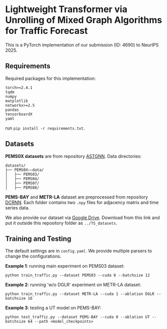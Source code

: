 # Lightweight Transformer via Unrolling of Mixed Graph Algorithms for Traffic Forecast

This is a PyTorch implementation of our submission (ID: 4690) to NeurIPS 2025.
## Requirements

Required packages for this implementation:

```
torch>=2.4.1
tqdm 
numpy 
matplotlib 
networkx>=2.5
pandas
tensorboardX
yaml
```
run `pip install -r requirements.txt`.

## Datasets
**PEMS0X datasets** are from repository [ASTGNN](https://github.com/guoshnBJTU/ASTGNN/tree/main/data). Data directories:

<!-- PEMS-BAY and METR-LA datasets are from repository [DCRNN](https://github.com/liyaguang/DCRNN/tree/master/data/sensor_graph). -->
```
datasets/
├── PEMS0X——data/
│   ├── PEMS03/
│   ├── PEMS04/
│   ├── PEMS07/
│   ├── PEMS08/
```
**PEMS-BAY** and **METR-LA** dataset are preprocessed from repository [DCRNN](https://github.com/liyaguang/DCRNN/tree/master/data/sensor_graph). Each folder contains two `.npy` files for adjacency matrix and time series data. 

We also provide our dataset via [Google Drive](). Download from this link and put it outside this repository folder as `../TS_datasets`.

## Training and Testing

The default settings are in `config.yaml`. We provide multiple parsers to change the configurations. 

**Example 1**: running main experiment on PEMS03 dataset:
```
python train_traffic.py --dataset PEMS03 --cuda 0 --batchsize 12
```

**Example 2**: running 'w/o DGLR' experiment on METR-LA dataset:
```
python train_traffic.py --dataset METR-LA --cuda 1 --ablation DGLR --batchsize 16
```

**Example 3**: testing a UT model on PEMS-BAY:
```
python test_traffic.py --dataset PEMS-BAY --cuda 0 --ablation UT --batchsize 64 --path <model_checkpoints>
```


